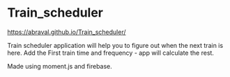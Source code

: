 # Train_scheduler

 https://abraval.github.io/Train_scheduler/

Train scheduler application will help you to figure out when the next train is here.
Add the First train time and frequency - app will calculate the rest.

Made using moment.js and firebase.

